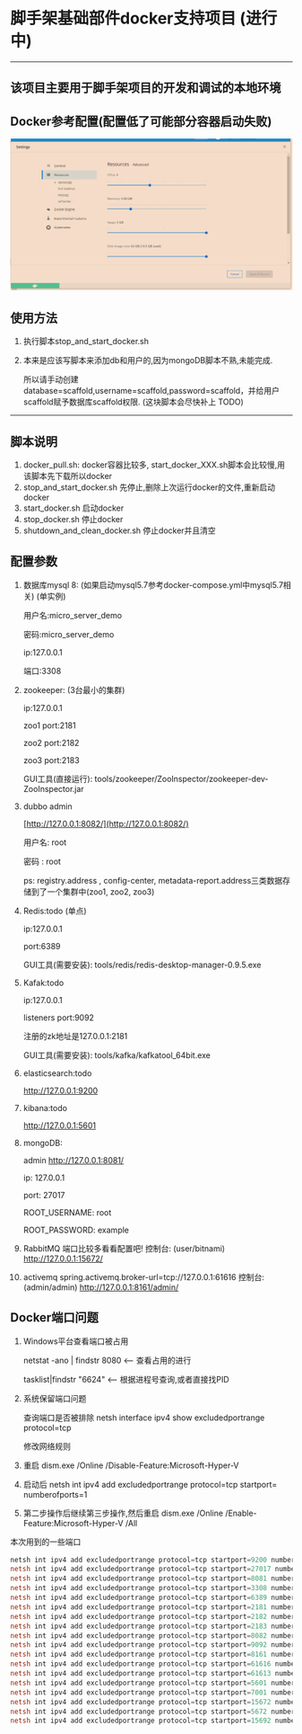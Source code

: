 # 脚手架基础部件docker支持项目 (进行中)

---

## 该项目主要用于脚手架项目的开发和调试的本地环境

## Docker参考配置(配置低了可能部分容器启动失败)

![docker_setting.png](.\readme_res\docker_setting.png)

## 使用方法

1. 执行脚本stop_and_start_docker.sh

2. 本来是应该写脚本来添加db和用户的,因为mongoDB脚本不熟,未能完成.
   
   所以请手动创建database=scaffold,username=scaffold,password=scaffold，并给用户scaffold赋予数据库scaffold权限. (这块脚本会尽快补上 TODO)

---

## 脚本说明

1. docker_pull.sh: docker容器比较多, start_docker_XXX.sh脚本会比较慢,用该脚本先下载所以docker 
2. stop_and_start_docker.sh  先停止,删除上次运行docker的文件,重新启动docker
3. start_docker.sh  启动docker
4. stop_docker.sh  停止docker
5. shutdown_and_clean_docker.sh 停止docker并且清空

## 配置参数

1. 数据库mysql 8:  (如果启动mysql5.7参考docker-compose.yml中mysql5.7相关) (单实例)
   
   用户名:micro_server_demo
   
   密码:micro_server_demo
   
   ip:127.0.0.1
   
   端口:3308

2. zookeeper: (3台最小的集群)
   
   ip:127.0.0.1
   
   zoo1 port:2181
   
   zoo2 port:2182
   
   zoo3 port:2183
   
   GUI工具(直接运行): tools/zookeeper/ZooInspector/zookeeper-dev-ZooInspector.jar

3. dubbo admin 
   
   [http://127.0.0.1:8082/](http://127.0.0.1:8082/)
   
   用户名: root
   
   密码 : root
   
   ps:  registry.address , config-center, metadata-report.address三类数据存储到了一个集群中(zoo1, zoo2, zoo3)

4. Redis:todo (单点)
   
    ip:127.0.0.1
   
    port:6389
   
   GUI工具(需要安装): tools/redis/redis-desktop-manager-0.9.5.exe

5. Kafak:todo
   
   ip:127.0.0.1
   
   listeners port:9092
   
   注册的zk地址是127.0.0.1:2181
   
   GUI工具(需要安装): tools/kafka/kafkatool_64bit.exe

6. elasticsearch:todo
   
    http://127.0.0.1:9200

7. kibana:todo
   
    http://127.0.0.1:5601

8. mongoDB:
   
   admin http://127.0.0.1:8081/
   
   ip: 127.0.0.1
   
   port: 27017
   
   ROOT_USERNAME: root
   
   ROOT_PASSWORD: example

9. RabbitMQ
   端口比较多看看配置吧!
   控制台: (user/bitnami)
   http://127.0.0.1:15672/

10. activemq
    spring.activemq.broker-url=tcp://127.0.0.1:61616
    控制台: (admin/admin)
    http://127.0.0.1:8161/admin/

## Docker端口问题

1. Windows平台查看端口被占用 
   
   netstat -ano |  findstr 8080               <--   查看占用的进行
   
   tasklist|findstr "6624"                        <--  根据进程号查询,或者直接找PID

2. 系统保留端口问题
   
   查询端口是否被排除
   netsh interface ipv4 show excludedportrange protocol=tcp
   
   修改网络规则

3. 重启
   dism.exe /Online /Disable-Feature:Microsoft-Hyper-V 

4. 启动后
   netsh int ipv4 add excludedportrange protocol=tcp startport=<your port> numberofports=1

5. 第二步操作后继续第三步操作,然后重启
   dism.exe /Online /Enable-Feature:Microsoft-Hyper-V /All

本次用到的一些端口

```powershell
netsh int ipv4 add excludedportrange protocol=tcp startport=9200 numberofports=1
netsh int ipv4 add excludedportrange protocol=tcp startport=27017 numberofports=1
netsh int ipv4 add excludedportrange protocol=tcp startport=8081 numberofports=1
netsh int ipv4 add excludedportrange protocol=tcp startport=3308 numberofports=1
netsh int ipv4 add excludedportrange protocol=tcp startport=6389 numberofports=1
netsh int ipv4 add excludedportrange protocol=tcp startport=2181 numberofports=1
netsh int ipv4 add excludedportrange protocol=tcp startport=2182 numberofports=1
netsh int ipv4 add excludedportrange protocol=tcp startport=2183 numberofports=1
netsh int ipv4 add excludedportrange protocol=tcp startport=8082 numberofports=1
netsh int ipv4 add excludedportrange protocol=tcp startport=9092 numberofports=1
netsh int ipv4 add excludedportrange protocol=tcp startport=8161 numberofports=1
netsh int ipv4 add excludedportrange protocol=tcp startport=61616 numberofports=1
netsh int ipv4 add excludedportrange protocol=tcp startport=61613 numberofports=1
netsh int ipv4 add excludedportrange protocol=tcp startport=5601 numberofports=1
netsh int ipv4 add excludedportrange protocol=tcp startport=7001 numberofports=5
netsh int ipv4 add excludedportrange protocol=tcp startport=15672 numberofports=1
netsh int ipv4 add excludedportrange protocol=tcp startport=5672 numberofports=3
netsh int ipv4 add excludedportrange protocol=tcp startport=15692 numberofports=2
```
